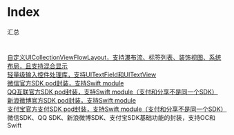 # Index
汇总

# 
<div>
  <a href="https://github.com/liujunliuhong/SwiftyCollectionViewFlowLayout">自定义UICollectionViewFlowLayout，支持瀑布流、标签列表、装饰视图、系统布局，且支持混合显示</a>
</div>

<div>
  <a href="https://github.com/liujunliuhong/SimpleInput">轻量级输入控件处理库，支持UITextField和UITextView</a>
</div>

<div>
  <a href="https://github.com/liujunliuhong/WechatOpenSDK">微信官方SDK pod封装，支持Swift module</a>
</div>

<div>
  <a href="https://github.com/liujunliuhong/TencentOpenSDK">QQ互联官方SDK pod封装，支持Swift module（支付和分享不是同一个SDK）</a>
</div>

<div>
  <a href="https://github.com/liujunliuhong/SinaWeiboOpenSDK">新浪微博官方SDK pod封装，支持Swift module</a>
</div>

<div>
  <a href="https://github.com/liujunliuhong/AlipayOpenSDK">支付宝官方支付SDK pod封装，支持Swift module（支付和分享不是同一个SDK）</a>
</div>


<div>
微信SDK、QQ SDK、新浪微博SDK、支付宝SDK基础功能的封装，支持OC和Swift
<!--   <a href="https://github.com/liujunliuhong/SinaWeiboOpenSDK">微信SDK、QQ SDK、新浪微博SDK基础功能的封装，支持OC和Swift</a> -->
</div>

